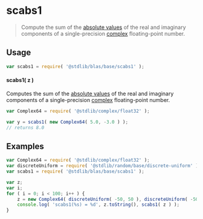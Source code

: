 <!--

@license Apache-2.0

Copyright (c) 2024 The Stdlib Authors.

Licensed under the Apache License, Version 2.0 (the "License");
you may not use this file except in compliance with the License.
You may obtain a copy of the License at

   http://www.apache.org/licenses/LICENSE-2.0

Unless required by applicable law or agreed to in writing, software
distributed under the License is distributed on an "AS IS" BASIS,
WITHOUT WARRANTIES OR CONDITIONS OF ANY KIND, either express or implied.
See the License for the specific language governing permissions and
limitations under the License.

-->

# scabs1

> Compute the sum of the [absolute values][absolute-value] of the real and imaginary components of a single-precision [complex][@stdlib/complex/float32] floating-point number.

<section class="usage">

## Usage

```javascript
var scabs1 = require( '@stdlib/blas/base/scabs1' );
```

#### scabs1( z )

Computes the sum of the [absolute values][absolute-value] of the real and imaginary components of a single-precision [complex][@stdlib/complex/float32] floating-point number.

```javascript
var Complex64 = require( '@stdlib/complex/float32' );

var y = scabs1( new Complex64( 5.0, -3.0 ) );
// returns 8.0
```

</section>

<!-- /.usage -->

<section class="examples">

## Examples

<!-- eslint-disable max-len -->

<!-- eslint no-undef: "error" -->

```javascript
var Complex64 = require( '@stdlib/complex/float32' );
var discreteUniform = require( '@stdlib/random/base/discrete-uniform' );
var scabs1 = require( '@stdlib/blas/base/scabs1' );

var z;
var i;
for ( i = 0; i < 100; i++ ) {
    z = new Complex64( discreteUniform( -50, 50 ), discreteUniform( -50, 50 ) );
    console.log( 'scabs1(%s) = %d', z.toString(), scabs1( z ) );
}
```

</section>

<!-- /.examples -->

<!-- Section for related `stdlib` packages. Do not manually edit this section, as it is automatically populated. -->

<section class="related">

</section>

<!-- /.related -->

<!-- Section for all links. Make sure to keep an empty line after the `section` element and another before the `/section` close. -->

<section class="links">

[absolute-value]: https://en.wikipedia.org/wiki/Absolute_value

[@stdlib/complex/float32]: https://github.com/stdlib-js/stdlib/tree/develop/lib/node_modules/%40stdlib/complex/float32

</section>

<!-- /.links -->
